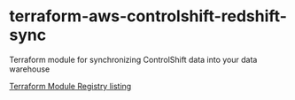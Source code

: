 # terraform-aws-controlshift-redshift-sync
Terraform module for synchronizing ControlShift data into your data warehouse

[Terraform Module Registry listing](https://registry.terraform.io/modules/controlshift/controlshift-redshift-sync/aws/)
